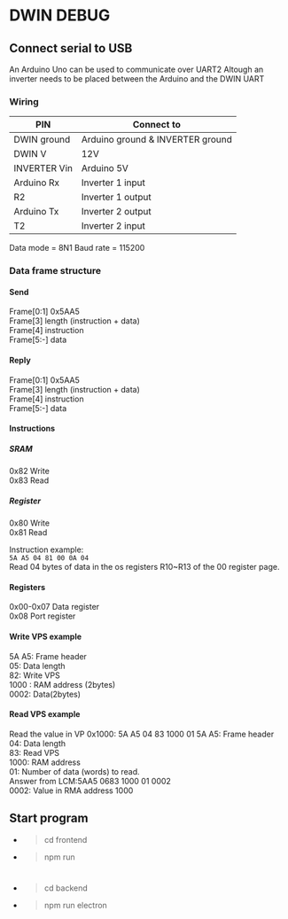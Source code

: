 # DWIN DEBUG

## Connect serial to USB

An Arduino Uno can be used to communicate over UART2
Altough an inverter needs to be placed between the Arduino and the DWIN UART

### Wiring

| PIN                 | Connect to  |
| ---                 | ----------  |
| DWIN ground         | Arduino ground & INVERTER ground |
| DWIN V              | 12V |
| INVERTER Vin        | Arduino 5V |
| Arduino Rx          | Inverter 1 input |
| R2                  | Inverter 1 output |
| Arduino Tx          | Inverter 2 output |
| T2                  | Inverter 2 input |


Data mode = 8N1
Baud rate = 115200

### Data frame structure

#### Send

Frame[0:1]  0x5AA5 \
Frame[3]    length (instruction + data) \
Frame[4]    instruction \
Frame[5:-]  data 

#### Reply

Frame[0:1]  0x5AA5 \
Frame[3]    length (instruction + data) \
Frame[4]    instruction \
Frame[5:-]  data 

#### Instructions

##### SRAM
0x82        Write \
0x83        Read

##### Register
0x80        Write \
0x81        Read

Instruction example: \
`5A A5 04 81 00 0A 04` \
Read 04 bytes of data in the os registers R10~R13 of the 00 register page.

#### Registers
0x00-0x07    Data register \
0x08         Port register

#### Write VPS example

5A A5: Frame header \
05: Data length \
82: Write VPS \
1000 : RAM address (2bytes) \
0002: Data(2bytes)

#### Read VPS example

Read the value in VP 0x1000: 5A A5 04 83 1000 01 5A A5: Frame header \
04: Data length \
83: Read VPS \
1000: RAM address \
01: Number of data (words) to read. \
Answer from LCM:5AA5 0683 1000 01 0002 \
0002: Value in RMA address 1000

## Start program

- > cd frontend
- > npm run
#
- > cd backend
- > npm run electron